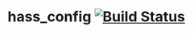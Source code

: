 # hass_config [![Build Status](https://travis-ci.org/empeee/hass_config.svg?branch=master)](https://travis-ci.org/empeee/hass_config)
